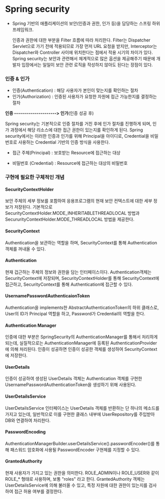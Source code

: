 # Spring security

* Spring 기반의 애플리케이션의 보안(인증과 권한, 인가 등)을 담당하는 스프링 하위 프레임워크.

  인증과 권한에 대한 부분을 Filter 흐름에 따라 처리한다. Filter는 Dispatcher Servlet으로 가기 전에 적용되므로 가장 먼저 URL 요청을 받지만, Interceptor는 Dispatcher와 Controller 사이에 위치한다는 점에서 적용 시기의 차이가 있다. Spring security는 보안과 관련해서 체계적으로 많은 옵션을 제공해주기 때문에 개발자 입장에서는 일일이 보안 관련 로직을 작성하지 않아도 된다는 장점이 있다.

### 인증 & 인가

* 인증(Authentication) : 해당 사용자가 본인이 맞는지를 확인하는 절차
* 인가(Authorization) : 인증된 사용자가 요청한 자원에 접근 가능한지를 결정하는 절차

**인증 ---------------------> 인가**(인증 성공 후)

Spring security는 기본적으로 인증 절차를 거친 후에 인가 절차를 진행하게 되며, 인가 과정에서 해당 리소스에 대한 접근 권한이 있는지를 확인하게 된다. Spring security에서는 이러한 인증과 인가를 위해 Principal을 아이디로, Credential을 비밀번호로 사용하는 Credential 기반의 인증 방식을 사용한다.

* 접근 주체(Principal) : 보호받는 Resource에 접근하는 대상


* 비밀번호 (Credential) : Resource에 접근하는 대상의 비밀번호

### 구현에 필요한 구체적인 개념

#### SecurityContextHolder

보안 주체의 세부 정보를 포함하여 응용프로그램의 현재 보안 컨텍스트에 대한 세부 정보가 저장된다. 기본적으로 SecurityContextHolder.MODE_INHERITABLETHREADLOCAL 방법과SecururityContextHolder.MODE_THREADLOCAL 방법을 제공한다.

#### SecurityContext

Authentication을 보관하는 역할을 하며, SecurityContext를 통해 Authentication 객체를 꺼내올 수 있다.

#### Authentication

현재 겁근하는 주체의 정보와 권한을 담는 인터페이스이다. Authentication객체는 SecurityContext에 저장되며, SecurityContextHolder를 통해 SecurityContext에 접근하고, SecurityContext를 통해 Authentication에 접근할 수 있다.

#### UsernamePasswordAuthenticaionToken

Authentication을 implements한 AbstractAuthenticationToken의 하위 클래스로, User의 ID가 Principal 역할을 하고, Password가 Credential의 역할을 한다.

#### Authentication Manager

인증에 대한 부분은 SpringSecurity의 AuthenticationManager를 통해서 처리하게 되는데, 실질적으로는 AuthenticationManager에 등록된 AuthenticationProvider에 의해 처리된다. 인증이 성공하면 인증이 성공한 객체를 생성하여 SecurityContext에 저장한다.

#### UserDetails

인증이 성공하여 생성된 UserDetails 객체는 Authentication 객체를 구현한UsernamePasswordAuthenticationToken을 생성하기 위해 사용된다.

#### UserDetailsService

UserDetailsService 인터페이스는 UserDetails 객체를 반환하는 단 하나의 메소드를 가지고 있는데, 일반적으로 이를 구현한 클래스 내부에 UserRepository를 주입받아 DB와 연결하여 처리한다.

#### PasswordEncoding

AuthenticationManagerBuilder.userDetailsService().passwordEncoder()를 통해 패스워드 암호화에 사용될 PasswordEncoder 구현체를 지정할 수 있다.

#### GrantedAuthority

현재 사용자가 가지고 있는 권한을 의미한다. ROLE_ADMIN이나 ROLE_USER와 같이 ROLE_* 형태로 사용하며, 보통 "roles" 라고 한다. GrantedAuthority 객체는 UserDetailsService에 의해 불러올 수 있고, 특정 자원에 대한 권한이 있는지를 검사하여 접근 허용 여부를 결정한다.